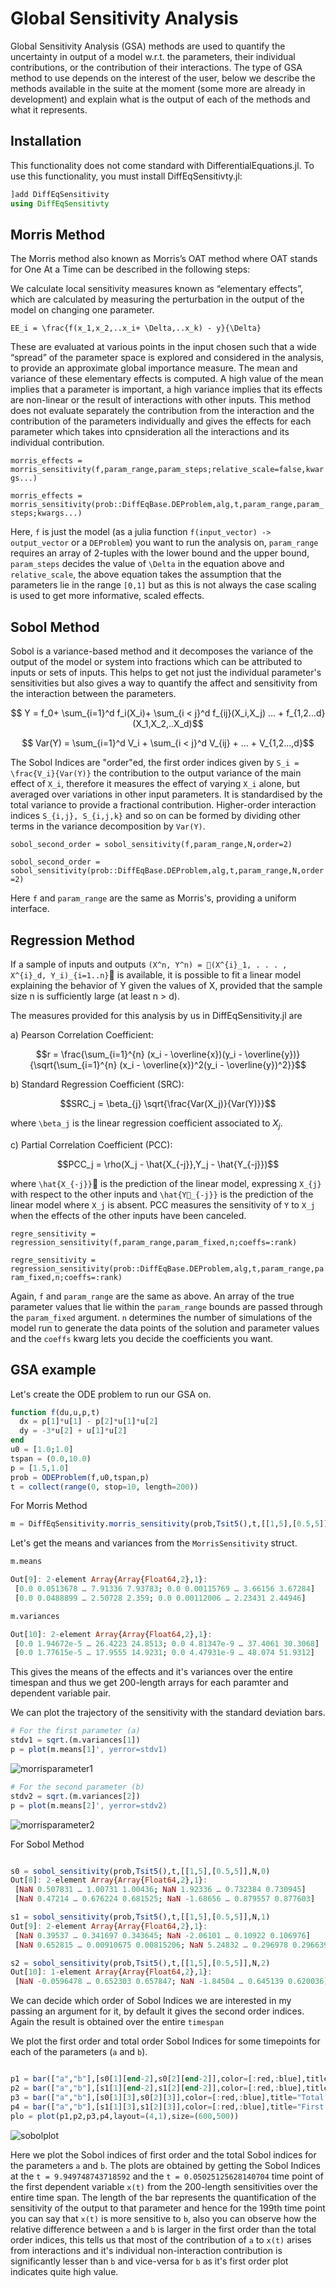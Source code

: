 # Global Sensitivity Analysis

Global Sensitivity Analysis (GSA) methods are used to quantify the uncertainty in
output of a model w.r.t. the parameters, their individual contributions, or the
contribution of their interactions. The type of GSA method to use depends on
the interest of the user, below we describe the methods available in the suite
at the moment (some more are already in development) and explain what is
the output of each of the methods and what it represents.

## Installation

This functionality does not come standard with DifferentialEquations.jl.
To use this functionality, you must install DiffEqSensitivty.jl:

```julia
]add DiffEqSensitivity
using DiffEqSensitivty
```

## Morris Method

The Morris method also known as Morris’s OAT method where OAT stands for
One At a Time can be described in the following steps:

We calculate local sensitivity measures known as “elementary effects”,
which are calculated by measuring the perturbation in the output of the
model on changing one parameter.

``EE_i = \frac{f(x_1,x_2,..x_i+ \Delta,..x_k) - y}{\Delta}``

These are evaluated at various points in the input chosen such that a wide
“spread” of the parameter space is explored and considered in the analysis,
to provide an approximate global importance measure. The mean and variance of
these elementary effects is computed. A high value of the mean implies that
a parameter is important, a high variance implies that its effects are
non-linear or the result of interactions with other inputs. This method
does not evaluate separately the contribution from the
interaction and the contribution of the parameters individually and gives the
effects for each parameter which takes into cpnsideration all the interactions and its
individual contribution.

`morris_effects = morris_sensitivity(f,param_range,param_steps;relative_scale=false,kwargs...)`

`morris_effects = morris_sensitivity(prob::DiffEqBase.DEProblem,alg,t,param_range,param_steps;kwargs...)`

Here, `f` is just the model (as a julia function 
`f(input_vector) -> output_vector` or a `DEProblem`) you want to
run the analysis on, `param_range` requires an array of 2-tuples with the lower bound
and the upper bound, `param_steps` decides the value of ``\Delta`` in the equation
above and `relative_scale`, the above equation takes the assumption that
the parameters lie in the range `[0,1]` but as this is not always the case
scaling is used to get more informative, scaled effects.

## Sobol Method

Sobol is a variance-based method and it decomposes the variance of the output of
the model or system into fractions which can be attributed to inputs or sets
of inputs. This helps to get not just the individual parameter's sensitivities
but also gives a way to quantify the affect and sensitivity from
the interaction between the parameters.

```math
 Y = f_0+ \sum_{i=1}^d f_i(X_i)+ \sum_{i < j}^d f_{ij}(X_i,X_j) ... + f_{1,2...d}(X_1,X_2,..X_d)
```

```math
 Var(Y) = \sum_{i=1}^d V_i + \sum_{i < j}^d V_{ij} + ... + V_{1,2...,d}
```

The Sobol Indices are "order"ed, the first order indices given by ``S_i = \frac{V_i}{Var(Y)}``
the contribution to the output variance of the main effect of `` X_i ``, therefore it
measures the effect of varying `` X_i `` alone, but averaged over variations
in other input parameters. It is standardised by the total variance to provide a fractional contribution.
Higher-order interaction indices `` S_{i,j}, S_{i,j,k} `` and so on can be formed
by dividing other terms in the variance decomposition by `` Var(Y) ``.

`sobol_second_order = sobol_sensitivity(f,param_range,N,order=2)`

`sobol_second_order = sobol_sensitivity(prob::DiffEqBase.DEProblem,alg,t,param_range,N,order=2)`

Here `f` and `param_range` are the same as Morris's, providing a uniform interface.

## Regression Method

If a sample of inputs and outputs `` (X^n, Y^n) = 􏰀(X^{i}_1, . . . , X^{i}_d, Y_i)_{i=1..n} ``􏰁
is available, it is possible to fit a linear model explaining the behavior of Y given the
values of X, provided that the sample size n is sufficiently large (at least n > d).

The measures provided for this analysis by us in DiffEqSensitivity.jl are

  a) Pearson Correlation Coefficient:

```math
r = \frac{\sum_{i=1}^{n} (x_i - \overline{x})(y_i - \overline{y})}{\sqrt{\sum_{i=1}^{n} (x_i - \overline{x})^2(y_i - \overline{y})^2}}
```

  b) Standard Regression Coefficient (SRC):

```math
SRC_j = \beta_{j} \sqrt{\frac{Var(X_j)}{Var(Y)}}
```

  where ``\beta_j`` is the linear regression coefficient associated to $X_j$.

  c) Partial Correlation Coefficient (PCC):

```math
PCC_j = \rho(X_j - \hat{X_{-j}},Y_j - \hat{Y_{-j}})
```

  where ``\hat{X_{-j}}``􏰈 is the prediction of the linear model, expressing ``X_{j}``
  with respect to the other inputs and ``\hat{Y􏰈_{-j}}`` is the prediction of the
  linear model where ``X_j`` is absent. PCC measures the sensitivity of ``Y`` to
  ``X_j`` when the effects of the other inputs have been canceled.

`regre_sensitivity = regression_sensitivity(f,param_range,param_fixed,n;coeffs=:rank)`

`regre_sensitivity = regression_sensitivity(prob::DiffEqBase.DEProblem,alg,t,param_range,param_fixed,n;coeffs=:rank)`

Again, `f` and `param_range` are the same as above. An array of the true parameter values
that lie within the `param_range` bounds are passed through the `param_fixed` argument.
`n` determines the number of simulations of the model run to generate the data points
of the solution and parameter values and the `coeffs` kwarg lets you decide the
coefficients you want.

## GSA example

Let's create the ODE problem to run our GSA on.

```julia
function f(du,u,p,t)
  dx = p[1]*u[1] - p[2]*u[1]*u[2]
  dy = -3*u[2] + u[1]*u[2]
end
u0 = [1.0;1.0]
tspan = (0.0,10.0)
p = [1.5,1.0]
prob = ODEProblem(f,u0,tspan,p)
t = collect(range(0, stop=10, length=200))
```
For Morris Method

```julia
m = DiffEqSensitivity.morris_sensitivity(prob,Tsit5(),t,[[1,5],[0.5,5]],[10,10],len_trajectory=1500,total_num_trajectory=1000,num_trajectory=150)
```
Let's get the means and variances from the `MorrisSensitivity` struct.

```julia
m.means

Out[9]: 2-element Array{Array{Float64,2},1}:
 [0.0 0.0513678 … 7.91336 7.93783; 0.0 0.00115769 … 3.66156 3.67284]
 [0.0 0.0488899 … 2.50728 2.359; 0.0 0.00112006 … 2.23431 2.44946]

m.variances

Out[10]: 2-element Array{Array{Float64,2},1}:
 [0.0 1.94672e-5 … 26.4223 24.8513; 0.0 4.81347e-9 … 37.4061 30.3068]
 [0.0 1.77615e-5 … 17.9555 14.9231; 0.0 4.47931e-9 … 48.074 51.9312]
```
This gives the means of the effects and it's variances over the entire timespan and thus we get 200-length
arrays for each paramter and dependent variable pair.

We can plot the trajectory of the sensitivity with the standard deviation bars.
```julia
# For the first parameter (a)
stdv1 = sqrt.(m.variances[1])
p = plot(m.means[1]', yerror=stdv1)
```
![morrisparameter1](../assets/morris1.png)

```julia
# For the second parameter (b)
stdv2 = sqrt.(m.variances[2])
p = plot(m.means[2]', yerror=stdv2)
```
![morrisparameter2](../assets/morris2.png)

For Sobol Method

```julia

s0 = sobol_sensitivity(prob,Tsit5(),t,[[1,5],[0.5,5]],N,0)
Out[8]: 2-element Array{Array{Float64,2},1}:
 [NaN 0.507831 … 1.00731 1.00436; NaN 1.92336 … 0.732384 0.730945]
 [NaN 0.47214 … 0.676224 0.681525; NaN -1.68656 … 0.879557 0.877603]

s1 = sobol_sensitivity(prob,Tsit5(),t,[[1,5],[0.5,5]],N,1)
Out[9]: 2-element Array{Array{Float64,2},1}:
 [NaN 0.39537 … 0.341697 0.343645; NaN -2.06101 … 0.10922 0.106976]
 [NaN 0.652815 … 0.00910675 0.00815206; NaN 5.24832 … 0.296978 0.296639]

s2 = sobol_sensitivity(prob,Tsit5(),t,[[1,5],[0.5,5]],N,2)
Out[10]: 1-element Array{Array{Float64,2},1}:
 [NaN -0.0596478 … 0.652303 0.657847; NaN -1.84504 … 0.645139 0.620036]
```
We can decide which order of Sobol Indices we are interested in my passing an argument for it,
by default it gives the second order indices. Again the result is obtained over the entire `timespan`

We plot the first order and total order Sobol Indices for some timepoints for each of the parameters (`a` and `b`).

```julia

p1 = bar(["a","b"],[s0[1][end-2],s0[2][end-2]],color=[:red,:blue],title="Total Order Indices at t=9.949748743718592",legend=false)
p2 = bar(["a","b"],[s1[1][end-2],s1[2][end-2]],color=[:red,:blue],title="First Order Indices at t=9.949748743718592",legend=false)
p3 = bar(["a","b"],[s0[1][3],s0[2][3]],color=[:red,:blue],title="Total Order Indices at t=0.05025125628140704",legend=false)
p4 = bar(["a","b"],[s1[1][3],s1[2][3]],color=[:red,:blue],title="First Order Indices at t=0.05025125628140704",legend=false)
plo = plot(p1,p2,p3,p4,layout=(4,1),size=(600,500))

```
![sobolplot](../assets/sobolbars.png)

Here we plot the Sobol indices of first order and the total Sobol indices for the parameters `a` and `b`. The plots are obtained by getting the Sobol Indices at the `t = 9.949748743718592` and the `t = 0.05025125628140704` time point of the first dependent variable `x(t)` from the 200-length sensitivities over the entire time span. The length of the bar represents the quantification of the sensitivity of the output to that parameter and hence for the 199th time point you can say that `x(t)` is more sensitive to `b`, also you can observe how the relative difference between `a` and `b` is larger in the first order than the total order indices, this tells us that most of the contribution of `a` to `x(t)` arises from interactions and it's individual non-interaction contribution is significantly lesser than `b` and vice-versa for `b` as it's first order plot indicates quite high value.
